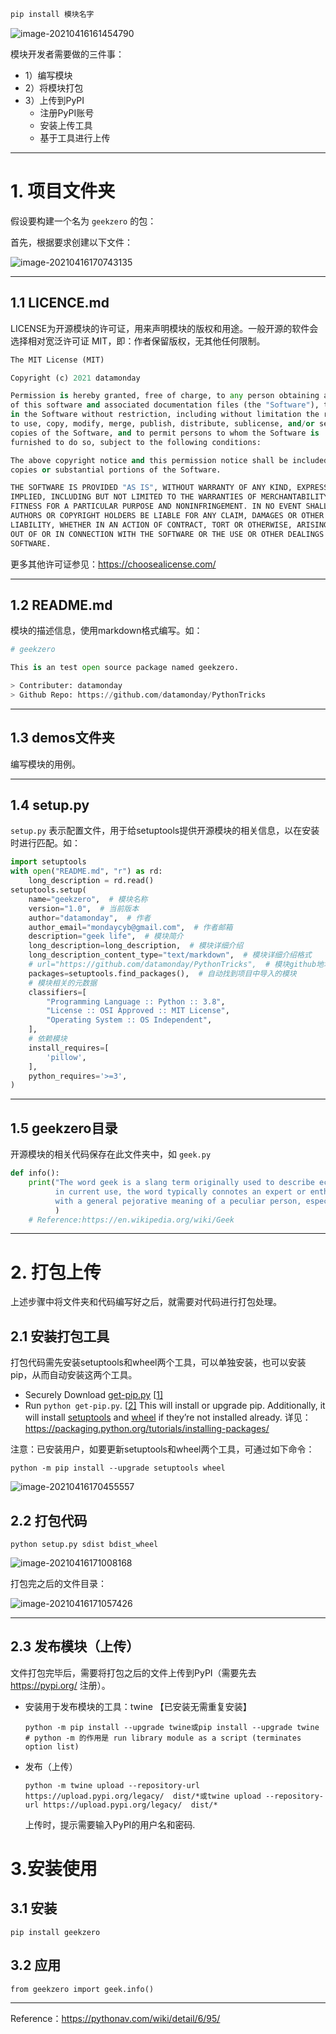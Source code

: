 ```python
pip install 模块名字
```



![image-20210416161454790](C:\Users\34123\AppData\Roaming\Typora\typora-user-images\image-20210416161454790.png)

模块开发者需要做的三件事：

- 1）编写模块
- 2）将模块打包
- 3）上传到PyPI
  - 注册PyPI账号
  - 安装上传工具
  - 基于工具进行上传

---

# 1. 项目文件夹

假设要构建一个名为 `geekzero` 的包：

首先，根据要求创建以下文件：

![image-20210416170743135](C:\Users\34123\AppData\Roaming\Typora\typora-user-images\image-20210416170743135.png)

---

## 1.1 LICENCE.md

LICENSE为开源模块的许可证，用来声明模块的版权和用途。一般开源的软件会选择相对宽泛许可证 MIT，即：作者保留版权，无其他任何限制。

```python
The MIT License (MIT)

Copyright (c) 2021 datamonday

Permission is hereby granted, free of charge, to any person obtaining a copy
of this software and associated documentation files (the "Software"), to deal
in the Software without restriction, including without limitation the rights
to use, copy, modify, merge, publish, distribute, sublicense, and/or sell
copies of the Software, and to permit persons to whom the Software is
furnished to do so, subject to the following conditions:

The above copyright notice and this permission notice shall be included in all
copies or substantial portions of the Software.

THE SOFTWARE IS PROVIDED "AS IS", WITHOUT WARRANTY OF ANY KIND, EXPRESS OR
IMPLIED, INCLUDING BUT NOT LIMITED TO THE WARRANTIES OF MERCHANTABILITY,
FITNESS FOR A PARTICULAR PURPOSE AND NONINFRINGEMENT. IN NO EVENT SHALL THE
AUTHORS OR COPYRIGHT HOLDERS BE LIABLE FOR ANY CLAIM, DAMAGES OR OTHER
LIABILITY, WHETHER IN AN ACTION OF CONTRACT, TORT OR OTHERWISE, ARISING FROM,
OUT OF OR IN CONNECTION WITH THE SOFTWARE OR THE USE OR OTHER DEALINGS IN THE
SOFTWARE.
```



更多其他许可证参见：https://choosealicense.com/

---

## 1.2 README.md

模块的描述信息，使用markdown格式编写。如：

```python
# geekzero

This is an test open source package named geekzero.

> Contributer: datamonday
> Github Repo: https://github.com/datamonday/PythonTricks
```



---

## 1.3 demos文件夹

编写模块的用例。

---

## 1.4 setup.py

`setup.py` 表示配置文件，用于给setuptools提供开源模块的相关信息，以在安装时进行匹配。如：

```python
import setuptools
with open("README.md", "r") as rd:
    long_description = rd.read()
setuptools.setup(
    name="geekzero",  # 模块名称
    version="1.0",  # 当前版本
    author="datamonday",  # 作者
    author_email="mondaycyb@gmail.com",  # 作者邮箱
    description="geek life",  # 模块简介
    long_description=long_description,  # 模块详细介绍
    long_description_content_type="text/markdown",  # 模块详细介绍格式
    # url="https://github.com/datamonday/PythonTricks",  # 模块github地址
    packages=setuptools.find_packages(),  # 自动找到项目中导入的模块
    # 模块相关的元数据
    classifiers=[
        "Programming Language :: Python :: 3.8",
        "License :: OSI Approved :: MIT License",
        "Operating System :: OS Independent",
    ],
    # 依赖模块
    install_requires=[
        'pillow',
    ],
    python_requires='>=3',
)
```

---

## 1.5 geekzero目录

开源模块的相关代码保存在此文件夹中，如 `geek.py`

```python
def info():
    print("The word geek is a slang term originally used to describe eccentric or non-mainstream people; \
          in current use, the word typically connotes an expert or enthusiast obsessed with a hobby or intellectual pursuit,\
          with a general pejorative meaning of a peculiar person, especially one who is perceived to be overly intellectual, unfashionable, boring, or socially awkward."
          )
    # Reference:https://en.wikipedia.org/wiki/Geek
```

---

# 2. 打包上传

上述步骤中将文件夹和代码编写好之后，就需要对代码进行打包处理。

## 2.1 安装打包工具

打包代码需先安装setuptools和wheel两个工具，可以单独安装，也可以安装pip，从而自动安装这两个工具。

- Securely Download [get-pip.py](https://bootstrap.pypa.io/get-pip.py) [[1\]](https://packaging.python.org/tutorials/installing-packages/#id7)
- Run `python get-pip.py`. [[2\]](https://packaging.python.org/tutorials/installing-packages/#id8) This will install or upgrade pip. Additionally, it will install [setuptools](https://packaging.python.org/key_projects/#setuptools) and [wheel](https://packaging.python.org/key_projects/#wheel) if they’re not installed already.
  详见：https://packaging.python.org/tutorials/installing-packages/

注意：已安装用户，如要更新setuptools和wheel两个工具，可通过如下命令：

```
python -m pip install --upgrade setuptools wheel
```

![image-20210416170455557](C:\Users\34123\AppData\Roaming\Typora\typora-user-images\image-20210416170455557.png)

## 2.2 打包代码

```
python setup.py sdist bdist_wheel
```

![image-20210416171008168](C:\Users\34123\AppData\Roaming\Typora\typora-user-images\image-20210416171008168.png)

打包完之后的文件目录：

![image-20210416171057426](C:\Users\34123\AppData\Roaming\Typora\typora-user-images\image-20210416171057426.png)

---

## 2.3 发布模块（上传）

文件打包完毕后，需要将打包之后的文件上传到PyPI（需要先去 https://pypi.org/ 注册）。

- 安装用于发布模块的工具：twine 【已安装无需重复安装】

  ```shell
  python -m pip install --upgrade twine或pip install --upgrade twine
  # python -m 的作用是 run library module as a script (terminates option list)
  ```

- 发布（上传）

  ```shell
  python -m twine upload --repository-url https://upload.pypi.org/legacy/  dist/*或twine upload --repository-url https://upload.pypi.org/legacy/  dist/*
  ```

  上传时，提示需要输入PyPI的用户名和密码.

# 3.安装使用

## 3.1 安装

```
pip install geekzero
```

## 3.2 应用

```
from geekzero import geek.info()
```



---

Reference：https://pythonav.com/wiki/detail/6/95/

